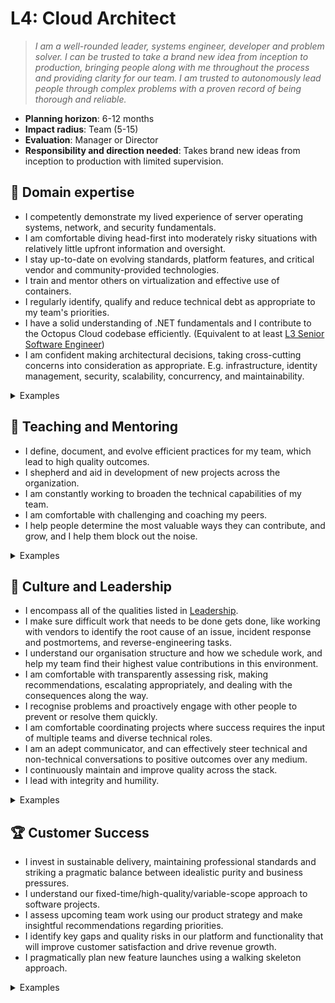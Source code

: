# L4: Cloud Architect

> _I am a well-rounded leader, systems engineer, developer and problem solver. I can be trusted to take a brand new idea from inception to production, bringing people along with me throughout the process and providing clarity for our team. I am trusted to autonomously lead people through complex problems with a proven record of being thorough and reliable._

- **Planning horizon**: 6-12 months
- **Impact radius**: Team (5-15)
- **Evaluation**: Manager or Director
- **Responsibility and direction needed**: Takes brand new ideas from inception to production with limited supervision.

## 🦉 Domain expertise

- I competently demonstrate my lived experience of server operating systems, network, and security fundamentals.
- I am comfortable diving head-first into moderately risky situations with relatively little upfront information and oversight.
- I stay up-to-date on evolving standards, platform features, and critical vendor and community-provided technologies.
- I train and mentor others on virtualization and effective use of containers.
- I regularly identify, qualify and reduce technical debt as appropriate to my team's priorities.
- I have a solid understanding of .NET fundamentals and I contribute to the Octopus Cloud codebase efficiently. (Equivalent to at least [L3 Senior Software Engineer](../Software-Engineering/L3-Senior-Software-Engineer.md))
- I am confident making architectural decisions, taking cross-cutting concerns into consideration as appropriate. 
  E.g. infrastructure, identity management, security, scalability, concurrency, and maintainability.

<details>
<summary>Examples</summary>

- I successfully completed a large, complex project with multiple components.
- I dived head-first into a bug fix or incident in an area of significant ambiguity or risk, led the investigation and resolved the issue.
- I made appropriate trade-offs and scope decisions in order to ship a product. I engaged stakeholders and kept them informed.
- I researched a new feature by engaging with the vendor, completed a PoC and prepared a pitch.

</details>

## 🌱 Teaching and Mentoring

- I define, document, and evolve efficient practices for my team, which lead to high quality outcomes.
- I shepherd and aid in development of new projects across the organization.
- I am constantly working to broaden the technical capabilities of my team.
- I am comfortable with challenging and coaching my peers.
- I help people determine the most valuable ways they can contribute, and grow, and I help them block out the noise.

<details>
<summary>Examples</summary>

- I provided training and mentoring for multiple team members, deliberately helping them to round out their skill sets.
- I shared my on-the-job learning and experiences with others so they can understand and be more effective in their own roles.
- I broke up a project in such a way that lined up appropriate challenges for each of my teammates that helped them grow.
- I had some difficult conversations with my teammates, challenging them directly while showing them that I care for them personally.
- I saw an opportunity to train others on an aspect of cloud platform, and I followed through to provide a knowledge sharing session.
- I was buddy to a new team member and helped them navigate our systems and culture.

</details>

## 🧭 Culture and Leadership

- I encompass all of the qualities listed in [Leadership](https://github.com/OctopusDeploy/People/blob/main/Leadership.md).
- I make sure difficult work that needs to be done gets done, like working with vendors to identify the root cause of an issue, 
  incident response and postmortems, and reverse-engineering tasks.
- I understand our organisation structure and how we schedule work, and help my team find their highest value contributions in this environment.
- I am comfortable with transparently assessing risk, making recommendations, escalating appropriately, and dealing with the consequences along the way.
- I recognise problems and proactively engage with other people to prevent or resolve them quickly.
- I am comfortable coordinating projects where success requires the input of multiple teams and diverse technical roles.
- I am an adept communicator, and can effectively steer technical and non-technical conversations to positive outcomes over any medium.
- I continuously maintain and improve quality across the stack.
- I lead with integrity and humility.

<details>
<summary>Examples</summary>

- I identified the work involved with delivering a pitch, broke it into tasks and managed the project to completion.
- I took ownership of my team's retrospective process, making sure everyone had a voice in how our team works and evolves together.
- I performed interviews for cloud engineering candidates, providing detailed and useful feedback.
- I confidently pitched an idea, positively influencing and convincing people to take decisive action.
- I effectively steered technical and non-technical conversations to positive outcomes.
- I was typically the first to take responsibility for reducing waste in our process.
- I noticed a project was going to take longer than expected, so I pulled together relevant stakeholders to propose an updated plan and reach a consensus.

</details>

## 🏆 Customer Success

- I invest in sustainable delivery, maintaining professional standards and striking a pragmatic balance between idealistic purity and business pressures.
- I understand our fixed-time/high-quality/variable-scope approach to software projects.
- I assess upcoming team work using our product strategy and make insightful recommendations regarding priorities.
- I identify key gaps and quality risks in our platform and functionality that will improve customer satisfaction and drive revenue growth.
- I pragmatically plan new feature launches using a walking skeleton approach.

<details>
<summary>Examples</summary>

- I contributed to shaping a pitch, identified risks and appropriate scoping, that helped us ship value to customers as soon as possible, and meet the team's objectives.
- In delivering a pitch, I used the "scope hammer" judiciously, to maintain high quality while shipping as much value as possible to users within a cycle.
- I have multiple methods to review and understand customer requirements and I used this data to inform a pragmatic decision. 

</details>
